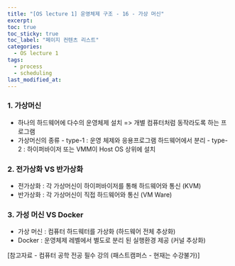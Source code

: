 ```yaml
---
title: "[OS lecture 1] 운영체제 구조 - 16 - 가상 머신"
excerpt:
toc: true
toc_sticky: true
toc_label: "페이지 컨텐츠 리스트"
categories:
  - OS lecture 1
tags:
  - process
  - scheduling
last_modified_at:
---
```


### **1. 가상머신**

- 하나의 하드웨어에 다수의 운영체제 설치 => 개별 컴퓨터처럼 동작라도록 하는 프로그램
- 가상머신의 종류 - type-1 : 운영 체제와 응용프로그램 하드웨어에서 분리 - type-2 : 하이퍼바이저 또는 VMM이 Host OS 상위에 설치

### **2. 전가상화 VS 반가상화**

- 전가상화 : 각 가상머신이 하이퍼바이저를 통해 하드웨어와 통신 (KVM)
- 반가상화 : 각 가상머신이 직접 하드웨어와 통신 (VM Ware)

### **3. 가성 머신 VS Docker**

- 가상 머신 : 컴퓨터 하드웨터를 가상화 (하드웨어 전체 추상화)
- Docker : 운영체제 레벨에서 별도로 분리 된 실행환경 제공 (커널 추상화)

[참고자료 - 컴퓨터 공학 전공 필수 강의 (패스트캠퍼스 - 현재는 수강불가)]
